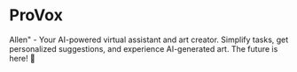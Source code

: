 # ProVox
Allen" - Your AI-powered virtual assistant and art creator. Simplify tasks, get personalized suggestions, and experience AI-generated art. The future is here! 🚀
